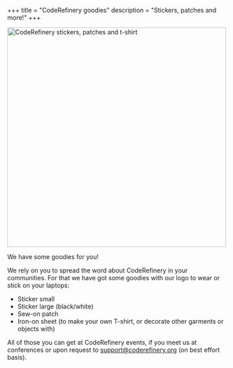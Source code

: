 +++
title = "CodeRefinery goodies"
description = "Stickers, patches and more!"
+++

<img src="/about/goodies/goodies.png" alt="CodeRefinery stickers, patches and t-shirt" width="500px">

We have some goodies for you!

We rely on you to spread the word about CodeRefinery in your communities. For that we have got some goodies with our logo to wear or stick on your laptops: 

- Sticker small
- Sticker large (black/white)
- Sew-on patch
- Iron-on sheet (to make your own T-shirt, or decorate other garments or objects with)

All of those you can get at CodeRefinery events, if you meet us at conferences or upon request to support@coderefinery.org (on best effort basis).

